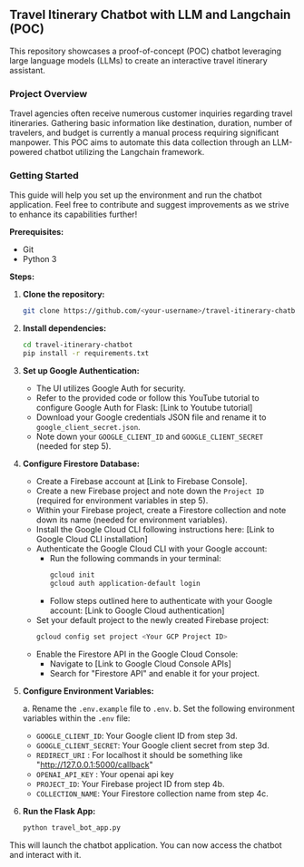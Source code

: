 ## Travel Itinerary Chatbot with LLM and Langchain (POC)

This repository showcases a proof-of-concept (POC) chatbot leveraging large language models (LLMs) to create an interactive travel itinerary assistant. 

### Project Overview

Travel agencies often receive numerous customer inquiries regarding travel itineraries. Gathering basic information like destination, duration, number of travelers, and budget is currently a manual process requiring significant manpower. This POC aims to automate this data collection through an LLM-powered chatbot utilizing the Langchain framework. 

### Getting Started

This guide will help you set up the environment and run the chatbot application. Feel free to contribute and suggest improvements as we strive to enhance its capabilities further!

**Prerequisites:**

* Git
* Python 3

**Steps:**

1. **Clone the repository:**

   ```bash
   git clone https://github.com/<your-username>/travel-itinerary-chatbot.git
   ```

2. **Install dependencies:**

   ```bash
   cd travel-itinerary-chatbot
   pip install -r requirements.txt
   ```

3. **Set up Google Authentication:**

   * The UI utilizes Google Auth for security.
   * Refer to the provided code or follow this YouTube tutorial to configure Google Auth for Flask: [Link to Youtube tutorial]
   * Download your Google credentials JSON file and rename it to `google_client_secret.json`.
   * Note down your `GOOGLE_CLIENT_ID` and `GOOGLE_CLIENT_SECRET` (needed for step 5).

4. **Configure Firestore Database:**

   * Create a Firebase account at [Link to Firebase Console].
   * Create a new Firebase project and note down the `Project ID` (required for environment variables in step 5).
   * Within your Firebase project, create a Firestore collection and note down its name (needed for environment variables).
   * Install the Google Cloud CLI following instructions here: [Link to Google Cloud CLI installation]
   * Authenticate the Google Cloud CLI with your Google account:
      - Run the following commands in your terminal:
         ```bash
         gcloud init
         gcloud auth application-default login
         ```
      - Follow steps outlined here to authenticate with your Google account: [Link to Google Cloud authentication]
   * Set your default project to the newly created Firebase project:
      ```bash
      gcloud config set project <Your GCP Project ID>
      ```
   * Enable the Firestore API in the Google Cloud Console:
      - Navigate to [Link to Google Cloud Console APIs]
      - Search for "Firestore API" and enable it for your project.

5. **Configure Environment Variables:**

   a. Rename the `.env.example` file to `.env`.
   b. Set the following environment variables within the `.env` file:
      - `GOOGLE_CLIENT_ID`: Your Google client ID from step 3d.
      - `GOOGLE_CLIENT_SECRET`: Your Google client secret from step 3d.
      - `REDIRECT_URI` : For localhost it should be something like "http://127.0.0.1:5000/callback"
      - `OPENAI_API_KEY` : Your openai api key
      - `PROJECT_ID`: Your Firebase project ID from step 4b.
      - `COLLECTION_NAME`: Your Firestore collection name from step 4c.

6. **Run the Flask App:**

   ```bash
   python travel_bot_app.py
   ```

This will launch the chatbot application. You can now access the chatbot and interact with it.
